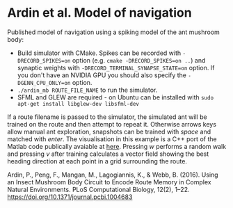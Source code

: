 # Ardin et al. Model of navigation
Published model of navigation using a spiking model of the ant mushroom body:
* Build simulator with CMake. Spikes can be recorded with ``-DRECORD_SPIKES=on`` option (e.g. ``cmake -DRECORD_SPIKES=on ..``) and synaptic weights with ``-DRECORD_TERMINAL_SYNAPSE_STATE=on`` option. If you don't have an NVIDIA GPU you should also specify the ``-DGENN_CPU_ONLY=on`` option.
* ``./ardin_mb ROUTE_FILE_NAME`` to run the simulator.
* SFML and GLEW are required - on Ubuntu can be installed with ``sudo apt-get install libglew-dev libsfml-dev``

If a route filename is passed to the simulator, the simulated ant will be trained on the route and then attempt to repeat it. Otherwise arrows keys allow manual ant exploration, snapshots can be trained with _space_ and matched with _enter_. The visualisation in this example is a C++ port of the Matlab code publically avaiable at [here](http://www.insectvision.org/walking-insects/antnavigationchallenge). Pressing _w_ performs a random walk and pressing _v_ after training calculates a vector field showing the best heading direction at each point in a grid surrounding the route.

Ardin, P., Peng, F., Mangan, M., Lagogiannis, K., & Webb, B. (2016). Using an Insect Mushroom Body Circuit to Encode Route Memory in Complex Natural Environments. PLoS Computational Biology, 12(2), 1–22. https://doi.org/10.1371/journal.pcbi.1004683
